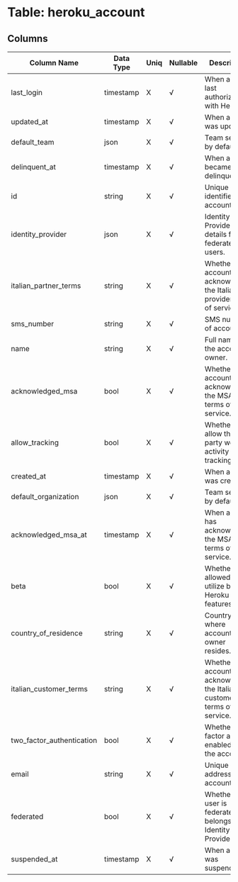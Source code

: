 # Table: heroku_account

## Columns 

|  Column Name   |  Data Type  | Uniq | Nullable | Description | 
|  ----  | ----  | ----  | ----  | ---- | 
| last_login | timestamp | X | √ | When account last authorized with Heroku. | 
| updated_at | timestamp | X | √ | When account was updated. | 
| default_team | json | X | √ | Team selected by default. | 
| delinquent_at | timestamp | X | √ | When account became delinquent. | 
| id | string | X | √ | Unique identifier of an account. | 
| identity_provider | json | X | √ | Identity Provider details for federated users. | 
| italian_partner_terms | string | X | √ | Whether account has acknowledged the Italian provider terms of service. | 
| sms_number | string | X | √ | SMS number of account. | 
| name | string | X | √ | Full name of the account owner. | 
| acknowledged_msa | bool | X | √ | Whether account has acknowledged the MSA terms of service. | 
| allow_tracking | bool | X | √ | Whether to allow third party web activity tracking. | 
| created_at | timestamp | X | √ | When account was created. | 
| default_organization | json | X | √ | Team selected by default. | 
| acknowledged_msa_at | timestamp | X | √ | When account has acknowledged the MSA terms of service. | 
| beta | bool | X | √ | Whether allowed to utilize beta Heroku features. | 
| country_of_residence | string | X | √ | Country where account owner resides. | 
| italian_customer_terms | string | X | √ | Whether account has acknowledged the Italian customer terms of service. | 
| two_factor_authentication | bool | X | √ | Whether two-factor auth is enabled on the account. | 
| email | string | X | √ | Unique email address of account. | 
| federated | bool | X | √ | Whether the user is federated and belongs to an Identity Provider. | 
| suspended_at | timestamp | X | √ | When account was suspended. | 


